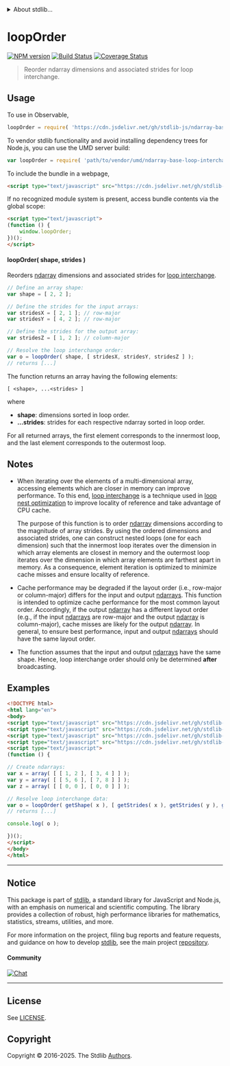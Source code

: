 <!--

@license Apache-2.0

Copyright (c) 2025 The Stdlib Authors.

Licensed under the Apache License, Version 2.0 (the "License");
you may not use this file except in compliance with the License.
You may obtain a copy of the License at

   http://www.apache.org/licenses/LICENSE-2.0

Unless required by applicable law or agreed to in writing, software
distributed under the License is distributed on an "AS IS" BASIS,
WITHOUT WARRANTIES OR CONDITIONS OF ANY KIND, either express or implied.
See the License for the specific language governing permissions and
limitations under the License.

-->


<details>
  <summary>
    About stdlib...
  </summary>
  <p>We believe in a future in which the web is a preferred environment for numerical computation. To help realize this future, we've built stdlib. stdlib is a standard library, with an emphasis on numerical and scientific computation, written in JavaScript (and C) for execution in browsers and in Node.js.</p>
  <p>The library is fully decomposable, being architected in such a way that you can swap out and mix and match APIs and functionality to cater to your exact preferences and use cases.</p>
  <p>When you use stdlib, you can be absolutely certain that you are using the most thorough, rigorous, well-written, studied, documented, tested, measured, and high-quality code out there.</p>
  <p>To join us in bringing numerical computing to the web, get started by checking us out on <a href="https://github.com/stdlib-js/stdlib">GitHub</a>, and please consider <a href="https://opencollective.com/stdlib">financially supporting stdlib</a>. We greatly appreciate your continued support!</p>
</details>

# loopOrder

[![NPM version][npm-image]][npm-url] [![Build Status][test-image]][test-url] [![Coverage Status][coverage-image]][coverage-url] <!-- [![dependencies][dependencies-image]][dependencies-url] -->

> Reorder ndarray dimensions and associated strides for loop interchange.

<!-- Section to include introductory text. Make sure to keep an empty line after the intro `section` element and another before the `/section` close. -->

<section class="intro">

</section>

<!-- /.intro -->

<!-- Package usage documentation. -->



<section class="usage">

## Usage

To use in Observable,

```javascript
loopOrder = require( 'https://cdn.jsdelivr.net/gh/stdlib-js/ndarray-base-loop-interchange-order@umd/browser.js' )
```

To vendor stdlib functionality and avoid installing dependency trees for Node.js, you can use the UMD server build:

```javascript
var loopOrder = require( 'path/to/vendor/umd/ndarray-base-loop-interchange-order/index.js' )
```

To include the bundle in a webpage,

```html
<script type="text/javascript" src="https://cdn.jsdelivr.net/gh/stdlib-js/ndarray-base-loop-interchange-order@umd/browser.js"></script>
```

If no recognized module system is present, access bundle contents via the global scope:

```html
<script type="text/javascript">
(function () {
    window.loopOrder;
})();
</script>
```

#### loopOrder( shape, strides )

Reorders [ndarray][@stdlib/ndarray/ctor] dimensions and associated strides for [loop interchange][loop-interchange].

```javascript
// Define an array shape:
var shape = [ 2, 2 ];

// Define the strides for the input arrays:
var stridesX = [ 2, 1 ]; // row-major
var stridesY = [ 4, 2 ]; // row-major

// Define the strides for the output array:
var stridesZ = [ 1, 2 ]; // column-major

// Resolve the loop interchange order:
var o = loopOrder( shape, [ stridesX, stridesY, stridesZ ] );
// returns [...]
```

The function returns an array having the following elements:

```text
[ <shape>, ...<strides> ]
```

where

-   **shape**: dimensions sorted in loop order.
-   **...strides**: strides for each respective ndarray sorted in loop order.

For all returned arrays, the first element corresponds to the innermost loop, and the last element corresponds to the outermost loop.

</section>

<!-- /.usage -->

<!-- Package usage notes. Make sure to keep an empty line after the `section` element and another before the `/section` close. -->

<section class="notes">

## Notes

-   When iterating over the elements of a multi-dimensional array, accessing elements which are closer in memory can improve performance. To this end, [loop interchange][loop-interchange] is a technique used in [loop nest optimization][loop-nest-optimization] to improve locality of reference and take advantage of CPU cache.

    The purpose of this function is to order [ndarray][@stdlib/ndarray/ctor] dimensions according to the magnitude of array strides. By using the ordered dimensions and associated strides, one can construct nested loops (one for each dimension) such that the innermost loop iterates over the dimension in which array elements are closest in memory and the outermost loop iterates over the dimension in which array elements are farthest apart in memory. As a consequence, element iteration is optimized to minimize cache misses and ensure locality of reference.

-   Cache performance may be degraded if the layout order (i.e., row-major or column-major) differs for the input and output [ndarrays][@stdlib/ndarray/ctor]. This function is intended to optimize cache performance for the most common layout order. Accordingly, if the output [ndarray][@stdlib/ndarray/ctor] has a different layout order (e.g., if the input [ndarrays][@stdlib/ndarray/ctor] are row-major and the output [ndarray][@stdlib/ndarray/ctor] is column-major), cache misses are likely for the output [ndarray][@stdlib/ndarray/ctor]. In general, to ensure best performance, input and output [ndarrays][@stdlib/ndarray/ctor] should have the same layout order.

-   The function assumes that the input and output [ndarrays][@stdlib/ndarray/ctor] have the same shape. Hence, loop interchange order should only be determined **after** broadcasting.

</section>

<!-- /.notes -->

<!-- Package usage examples. -->

<section class="examples">

## Examples

<!-- eslint-disable max-len -->

<!-- eslint no-undef: "error" -->

```html
<!DOCTYPE html>
<html lang="en">
<body>
<script type="text/javascript" src="https://cdn.jsdelivr.net/gh/stdlib-js/ndarray-array@umd/browser.js"></script>
<script type="text/javascript" src="https://cdn.jsdelivr.net/gh/stdlib-js/ndarray-shape@umd/browser.js"></script>
<script type="text/javascript" src="https://cdn.jsdelivr.net/gh/stdlib-js/ndarray-strides@umd/browser.js"></script>
<script type="text/javascript" src="https://cdn.jsdelivr.net/gh/stdlib-js/ndarray-base-loop-interchange-order@umd/browser.js"></script>
<script type="text/javascript">
(function () {

// Create ndarrays:
var x = array( [ [ 1, 2 ], [ 3, 4 ] ] );
var y = array( [ [ 5, 6 ], [ 7, 8 ] ] );
var z = array( [ [ 0, 0 ], [ 0, 0 ] ] );

// Resolve loop interchange data:
var o = loopOrder( getShape( x ), [ getStrides( x ), getStrides( y ), getStrides( z ) ] );
// returns [...]

console.log( o );

})();
</script>
</body>
</html>
```

</section>

<!-- /.examples -->

<!-- Section to include cited references. If references are included, add a horizontal rule *before* the section. Make sure to keep an empty line after the `section` element and another before the `/section` close. -->

<section class="references">

</section>

<!-- /.references -->

<!-- Section for related `stdlib` packages. Do not manually edit this section, as it is automatically populated. -->

<section class="related">

</section>

<!-- /.related -->

<!-- Section for all links. Make sure to keep an empty line after the `section` element and another before the `/section` close. -->


<section class="main-repo" >

* * *

## Notice

This package is part of [stdlib][stdlib], a standard library for JavaScript and Node.js, with an emphasis on numerical and scientific computing. The library provides a collection of robust, high performance libraries for mathematics, statistics, streams, utilities, and more.

For more information on the project, filing bug reports and feature requests, and guidance on how to develop [stdlib][stdlib], see the main project [repository][stdlib].

#### Community

[![Chat][chat-image]][chat-url]

---

## License

See [LICENSE][stdlib-license].


## Copyright

Copyright &copy; 2016-2025. The Stdlib [Authors][stdlib-authors].

</section>

<!-- /.stdlib -->

<!-- Section for all links. Make sure to keep an empty line after the `section` element and another before the `/section` close. -->

<section class="links">

[npm-image]: http://img.shields.io/npm/v/@stdlib/ndarray-base-loop-interchange-order.svg
[npm-url]: https://npmjs.org/package/@stdlib/ndarray-base-loop-interchange-order

[test-image]: https://github.com/stdlib-js/ndarray-base-loop-interchange-order/actions/workflows/test.yml/badge.svg?branch=main
[test-url]: https://github.com/stdlib-js/ndarray-base-loop-interchange-order/actions/workflows/test.yml?query=branch:main

[coverage-image]: https://img.shields.io/codecov/c/github/stdlib-js/ndarray-base-loop-interchange-order/main.svg
[coverage-url]: https://codecov.io/github/stdlib-js/ndarray-base-loop-interchange-order?branch=main

<!--

[dependencies-image]: https://img.shields.io/david/stdlib-js/ndarray-base-loop-interchange-order.svg
[dependencies-url]: https://david-dm.org/stdlib-js/ndarray-base-loop-interchange-order/main

-->

[chat-image]: https://img.shields.io/gitter/room/stdlib-js/stdlib.svg
[chat-url]: https://app.gitter.im/#/room/#stdlib-js_stdlib:gitter.im

[stdlib]: https://github.com/stdlib-js/stdlib

[stdlib-authors]: https://github.com/stdlib-js/stdlib/graphs/contributors

[umd]: https://github.com/umdjs/umd
[es-module]: https://developer.mozilla.org/en-US/docs/Web/JavaScript/Guide/Modules

[deno-url]: https://github.com/stdlib-js/ndarray-base-loop-interchange-order/tree/deno
[deno-readme]: https://github.com/stdlib-js/ndarray-base-loop-interchange-order/blob/deno/README.md
[umd-url]: https://github.com/stdlib-js/ndarray-base-loop-interchange-order/tree/umd
[umd-readme]: https://github.com/stdlib-js/ndarray-base-loop-interchange-order/blob/umd/README.md
[esm-url]: https://github.com/stdlib-js/ndarray-base-loop-interchange-order/tree/esm
[esm-readme]: https://github.com/stdlib-js/ndarray-base-loop-interchange-order/blob/esm/README.md
[branches-url]: https://github.com/stdlib-js/ndarray-base-loop-interchange-order/blob/main/branches.md

[stdlib-license]: https://raw.githubusercontent.com/stdlib-js/ndarray-base-loop-interchange-order/main/LICENSE

[loop-interchange]: https://en.wikipedia.org/wiki/Loop_interchange

[loop-nest-optimization]: https://en.wikipedia.org/wiki/Loop_nest_optimization

[@stdlib/ndarray/ctor]: https://github.com/stdlib-js/ndarray-ctor/tree/umd

</section>

<!-- /.links -->
